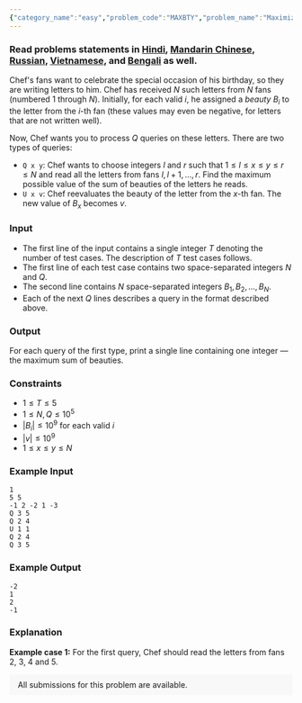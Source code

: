 ```yaml
---
{"category_name":"easy","problem_code":"MAXBTY","problem_name":"Maximize Letter Beauty","problemComponents":{"constraints":"","constraintsState":false,"subtasks":"","subtasksState":false,"inputFormat":"","inputFormatState":false,"outputFormat":"","outputFormatState":false,"sampleTestCases":{"0":{"id":1,"input":"1\r\n5 5\r\n-1 2 -2 1 -3\r\nQ 3 5\r\nQ 2 4\r\nU 1 1\r\nQ 2 4\r\nQ 3 5","output":"-2\r\n1\r\n2\r\n-1","explanation":"**Example case 1:** For the first query, Chef should read the letters from fans $2$, $3$, $4$ and $5$.","isDeleted":false}}},"video_editorial_url":"","languages_supported":{"0":"CPP14","1":"C","2":"JAVA","3":"PYTH 3.6","4":"CPP17","5":"PYTH","6":"PYP3","7":"CS2","8":"ADA","9":"PYPY","10":"TEXT","11":"PAS fpc","12":"NODEJS","13":"RUBY","14":"PHP","15":"GO","16":"HASK","17":"TCL","18":"PERL","19":"SCALA","20":"LUA","21":"kotlin","22":"BASH","23":"JS","24":"LISP sbcl","25":"rust","26":"PAS gpc","27":"BF","28":"CLOJ","29":"R","30":"D","31":"CAML","32":"FORT","33":"ASM","34":"swift","35":"FS","36":"WSPC","37":"LISP clisp","38":"SQL","39":"SCM guile","40":"PERL6","41":"ERL","42":"CLPS","43":"ICK","44":"NICE","45":"PRLG","46":"ICON","47":"COB","48":"SCM chicken","49":"PIKE","50":"SCM qobi","51":"ST","52":"NEM"},"max_timelimit":2,"source_sizelimit":50000,"problem_author":"imanik","problem_tester":null,"date_added":"14-03-2020","tags":{"0":"cook116","1":"easy","2":"imanik","3":"prefix","4":"segment","5":"tmwilliamlin"},"problem_difficulty_level":"Easy","best_tag":"Segment Tree","editorial_url":"https://discuss.codechef.com/problems/MAXBTY","time":{"view_start_date":1584901802,"submit_start_date":1584901802,"visible_start_date":1584901802,"end_date":1735669800},"is_direct_submittable":false,"problemDiscussURL":"https://discuss.codechef.com/search?q=MAXBTY","is_proctored":false,"visitedContests":{},"layout":"problem"}
---
```

### Read problems statements in [Hindi](https://www.codechef.com/download/translated/COOK116/hindi/MAXBTY.pdf), [Mandarin Chinese](https://www.codechef.com/download/translated/COOK116/mandarin/MAXBTY.pdf), [Russian](https://www.codechef.com/download/translated/COOK116/russian/MAXBTY.pdf), [Vietnamese](https://www.codechef.com/download/translated/COOK116/vietnamese/MAXBTY.pdf), and [Bengali](https://www.codechef.com/download/translated/COOK116/bengali/MAXBTY.pdf) as well.

Chef's fans want to celebrate the special occasion of his birthday, so they are writing letters to him. Chef has received $N$ such letters from $N$ fans (numbered $1$ through $N$). Initially, for each valid $i$, he assigned a *beauty* $B_i$ to the letter from the $i$-th fan (these values may even be negative, for letters that are not written well).

Now, Chef wants you to process $Q$ queries on these letters. There are two types of queries:
- `Q x y`: Chef wants to choose integers $l$ and $r$ such that $1 \le l \le x \le y \le r \le N$ and read all the letters from fans $l, l+1, \ldots, r$. Find the maximum possible value of the sum of beauties of the letters he reads.
- `U x v`: Chef reevaluates the beauty of the letter from the $x$-th fan. The new value of $B_x$ becomes $v$.

### Input
- The first line of the input contains a single integer $T$ denoting the number of test cases. The description of $T$ test cases follows.
- The first line of each test case contains two space-separated integers $N$ and $Q$.
- The second line contains $N$ space-separated integers $B_1, B_2, \ldots, B_N$.
- Each of the next $Q$ lines describes a query in the format described above.

### Output
For each query of the first type, print a single line containing one integer ― the maximum sum of beauties.

### Constraints
- $1 \le T \le 5$
- $1 \le N, Q \le 10^5$
- $|B_i| \le 10^9$ for each valid $i$
- $|v| \le 10^9$
- $1 \le x \le y \le N$

### Example Input
```
1
5 5
-1 2 -2 1 -3
Q 3 5
Q 2 4
U 1 1
Q 2 4
Q 3 5
```

### Example Output
```
-2
1
2
-1
```

### Explanation
**Example case 1:** For the first query, Chef should read the letters from fans $2$, $3$, $4$ and $5$.

<aside style='background: #f8f8f8;padding: 10px 15px;'><div>All submissions for this problem are available.</div></aside>